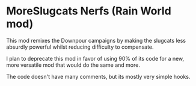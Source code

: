 # MoreSlugcats Nerfs (Rain World mod)

This mod remixes the Downpour campaigns by making the slugcats less absurdly powerful whilst reducing difficulty to compensate.

I plan to deprecate this mod in favor of using 90% of its code for a new, more versatile mod that would do the same and more.

The code doesn't have many comments, but its mostly very simple hooks.